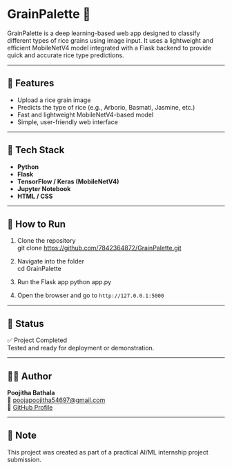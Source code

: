 # GrainPalette 🌾

GrainPalette is a deep learning-based web app designed to classify different types of rice grains using image input. It uses a lightweight and efficient MobileNetV4 model integrated with a Flask backend to provide quick and accurate rice type predictions.

---

## 🧠 Features

- Upload a rice grain image
- Predicts the type of rice (e.g., Arborio, Basmati, Jasmine, etc.)
- Fast and lightweight MobileNetV4-based model
- Simple, user-friendly web interface

---

## 🔧 Tech Stack

- **Python**
- **Flask**
- **TensorFlow / Keras (MobileNetV4)**
- **Jupyter Notebook**
- **HTML / CSS**

---

## 📁 How to Run

1. Clone the repository  
git clone https://github.com/7842364872/GrainPalette.git

2. Navigate into the folder  
cd GrainPalette

3. Run the Flask app
   python app.py

4. Open the browser and go to `http://127.0.0.1:5000`

---

## 📝 Status

✅ Project Completed  
Tested and ready for deployment or demonstration.

---

## 🙋‍♀️ Author

**Poojitha Bathala**  
📧 poojapoojitha54697@gmail.com  
🔗 [GitHub Profile](https://github.com/7842364872)

---

## 📌 Note

This project was created as part of a practical AI/ML internship project submission.  

     
  
